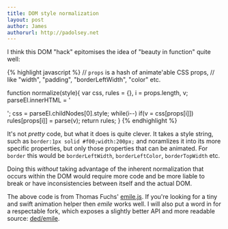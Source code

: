 ```yaml
---
title: DOM style normalization
layout: post
author: James
authorurl: http://padolsey.net
---
```


I think this DOM "hack" epitomises the idea of "beauty in function" quite well:

{% highlight javascript %}
// `props` is a hash of animate'able CSS props,
// like "width", "padding", "borderLeftWidth", "color" etc.

function normalize(style){
    var css, rules = {}, i = props.length, v;
    parseEl.innerHTML = '<div style="'+style+'"></div>';
    css = parseEl.childNodes[0].style;
    while(i--) if(v = css[props[i]]) rules[props[i]] = parse(v);
    return rules;
} 
{% endhighlight %}

It's not *pretty* code, but what it does is quite clever. It takes a style string, such as `border:1px solid #f00;width:200px;` and noramlizes it into its more specific properties, but only those properties that can be animated. For `border` this would be `borderLeftWidth`, `borderLeftColor`, `borderTopWidth` etc.

Doing this *without* taking advantage of the inherent normalization that occurs within the DOM would require more code and be more liable to break or have inconsistencies between itself and the actual DOM. 

The above code is from Thomas Fuchs' [emile.js](https://github.com/madrobby/emile/blob/master/emile.js). If you're looking for a tiny and swift animation helper then *emile* works well. I will also put a word in for a respectable fork, which exposes a slightly better API and more readable source: [ded/emile](https://github.com/ded/emile).